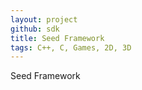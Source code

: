 ```yaml
---
layout: project
github: sdk
title: Seed Framework
tags: C++, C, Games, 2D, 3D
---
```


Seed Framework
